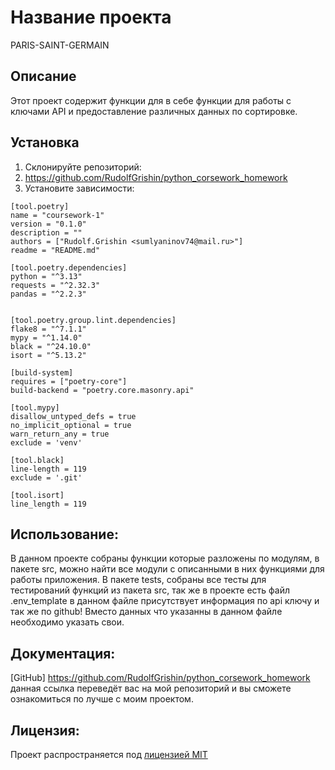 # Название проекта
PARIS-SAINT-GERMAIN
## Описание
Этот проект содержит функции для в себе функции для работы с ключами API и предоставление различных данных по сортировке.
## Установка
1. Склонируйте репозиторий:
2. https://github.com/RudolfGrishin/python_corsework_homework
3. Установите зависимости:
```
[tool.poetry]
name = "coursework-1"
version = "0.1.0"
description = ""
authors = ["Rudolf.Grishin <sumlyaninov74@mail.ru>"]
readme = "README.md"

[tool.poetry.dependencies]
python = "^3.13"
requests = "^2.32.3"
pandas = "^2.2.3"


[tool.poetry.group.lint.dependencies]
flake8 = "^7.1.1"
mypy = "^1.14.0"
black = "^24.10.0"
isort = "^5.13.2"

[build-system]
requires = ["poetry-core"]
build-backend = "poetry.core.masonry.api"

[tool.mypy]
disallow_untyped_defs = true
no_implicit_optional = true
warn_return_any = true
exclude = 'venv'

[tool.black]
line-length = 119
exclude = '.git'

[tool.isort]
line_length = 119
```
## Использование:
В данном проекте собраны функции которые разложены по модулям, в пакете src, можно найти все модули с описанными в них функциями для работы приложения. В пакете tests, собраны все тесты для тестирований функций из пакета src, так же в проекте есть файл .env_template в данном файле присутствует информация по api ключу и так же по github! Вместо данных что указанны в данном файле необходимо указать свои.
## Документация:
[GitHub]  https://github.com/RudolfGrishin/python_corsework_homework данная ссылка переведёт вас на мой репозиторий и вы сможете ознакомиться по лучше с моим проектом. 
## Лицензия:
Проект распространяется под [лицензией MIT](LICENSE)
